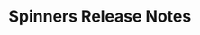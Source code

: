 <!-- Release notes authoring guidelines: http://keepachangelog.com/ -->

# Spinners Release Notes

<!-- ## [Unreleased] -->

<!--## [VERSION] - [RELEASE_DATE]-->
